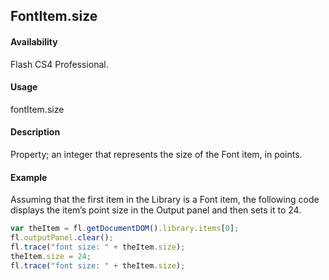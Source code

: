 ## FontItem.size

#### Availability

Flash CS4 Professional.

#### Usage

fontItem.size

#### Description

Property; an integer that represents the size of the Font item, in points.

#### Example

Assuming that the first item in the Library is a Font item, the following code displays the item’s point size in the Output panel and then sets it to 24.

```javascript
var theItem = fl.getDocumentDOM().library.items[0];
fl.outputPanel.clear();
fl.trace("font size: " + theItem.size);
theItem.size = 24;
fl.trace("font size: " + theItem.size);
```
